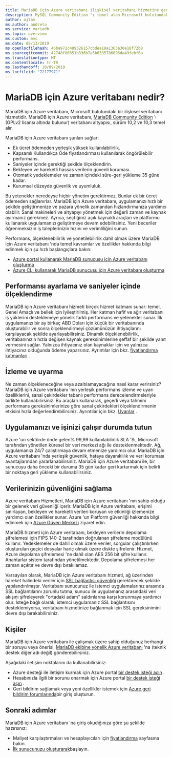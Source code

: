 ```yaml
---
title: MariaDB için Azure veritabanı ilişkisel veritabanı hizmetine genel bakış
description: MySQL Community Edition 'ı temel alan Microsoft bulutundaki bir ilişkisel veritabanı hizmeti olan MariaDB hizmeti için Azure veritabanı hakkında bilgi edinin.
author: ajlam
ms.author: andrela
ms.service: mariadb
ms.topic: overview
ms.custom: mvc
ms.date: 08/13/2019
ms.openlocfilehash: 46ba972c489326157cbdea19a1363a30e18f72b8
ms.sourcegitcommit: 42748f80351b336b7a5b6335786096da49febf6a
ms.translationtype: MT
ms.contentlocale: tr-TR
ms.lasthandoff: 10/09/2019
ms.locfileid: "72177971"
---
```

# <a name="what-is-azure-database-for-mariadb"></a>MariaDB için Azure veritabanı nedir?

MariaDB için Azure veritabanı, Microsoft bulutundaki bir ilişkisel veritabanı hizmetidir. MariaDB için Azure veritabanı, [MariaDB Community Edition](https://mariadb.org/download/) 'ı (GPLv2 lisansı altında bulunur) veritabanı altyapısı, sürüm 10,2 ve 10,3 temel alır.

MariaDB için Azure veritabanı şunları sağlar:

- Ek ücret ödemeden yerleşik yüksek kullanılabilirlik.
- Kapsamlı Kullandıkça Öde fiyatlandırması kullanılarak öngörülebilir performans.
- Saniyeler içinde gerektiği şekilde ölçeklendirin.
- Bekleyen ve hareketli hassas verilerin güvenli koruması.
- Otomatik yedeklemeler ve zaman içindeki süre-geri yükleme 35 güne kadar.
- Kurumsal düzeyde güvenlik ve uyumluluk.

Bu yetenekler neredeyse hiçbir yönetim gerektirmez. Bunlar ek bir ücret ödemeden sağlanırlar. MariaDB için Azure veritabanı, uygulamanızı hızlı bir şekilde geliştirmenize ve pazara yönelik zamandan hızlandırmanıza yardımcı olabilir. Sanal makineleri ve altyapıyı yönetmek için değerli zaman ve kaynak ayırmanız gerekmez. Ayrıca, seçtiğiniz açık kaynaklı araçları ve platformu kullanarak uygulamanızı geliştirmeye devam edebilirsiniz. Yeni beceriler öğrenmeksizin iş taleplerinizin hızını ve verimliliğini sunun.

Performans, ölçeklenebilirlik ve yönetilebilirlik dahil olmak üzere MariaDB için Azure veritabanı 'nda temel kavramlar ve özellikler hakkında bilgi edinmek için şu hızlı başlangıçlara bakın:

- [Azure portal kullanarak MariaDB sunucusu için Azure veritabanı oluşturma](quickstart-create-mariadb-server-database-using-azure-portal.md)
- [Azure CLı kullanarak MariaDB sunucusu için Azure veritabanı oluşturma](quickstart-create-mariadb-server-database-using-azure-cli.md)

<!--
For a set of Azure CLI samples, see:
- [Azure CLI samples for Azure Database for MariaDB](sample-scripts-azure-cli.md) 
-->

## <a name="adjust-performance-and-scale-within-seconds"></a>Performansı ayarlama ve saniyeler içinde ölçeklendirme

MariaDB için Azure veritabanı hizmeti birçok hizmet katmanı sunar: temel, Genel Amaçlı ve bellek için Iyileştirilmiş. Her katman hafif ve ağır veritabanı iş yüklerini desteklemeye yönelik farklı performans ve yetenekler sunar. İlk uygulamanızı bir ay birkaç ABD Doları için küçük bir veritabanında oluşturabilir ve sonra ölçeklendirmeyi çözümünüzün ihtiyaçlarını karşılayacak şekilde ayarlayabilirsiniz. Dinamik ölçeklenebilirlik, veritabanınızın hızla değişen kaynak gereksinimlerine şeffaf bir şekilde yanıt vermesini sağlar. Yalnızca ihtiyacınız olan kaynaklar için ve yalnızca ihtiyacınız olduğunda ödeme yaparsınız. Ayrıntılar için bkz. [fiyatlandırma katmanları](concepts-pricing-tiers.md) .

## <a name="monitoring-and-alerting"></a>İzleme ve uyarma

Ne zaman ölçekleneceğine veya azaltılamayacağına nasıl karar verirsiniz? MariaDB için Azure veritabanı 'nın yerleşik performans izleme ve uyarı özelliklerini, sanal çekirdekler tabanlı performans derecelendirmeleriyle birlikte kullanabilirsiniz. Bu araçları kullanarak, geçerli veya tahmini performans gereksinimlerinize göre sanal çekirdekleri ölçeklendirmenin etkisini hızla değerlendirebilirsiniz. Ayrıntılar için bkz. [Uyarılar](howto-alert-metric.md) .

## <a name="keep-your-app-and-business-running"></a>Uygulamanızı ve işinizi çalışır durumda tutun

Azure 'un sektörde önde gelen% 99,99 kullanılabilirlik SLA 'Sı, Microsoft tarafından yönetilen küresel bir veri merkezi ağı ile desteklenmektedir. Ağ, uygulamanızı 24/7 çalıştırmaya devam etmenize yardımcı olur. MariaDB için Azure veritabanı 'nda yerleşik güvenlik, hataya dayanıklılık ve veri koruması avantajlarından yararlanabilirsiniz. MariaDB için Azure veritabanı ile, bir sunucuyu daha önceki bir duruma 35 gün kadar geri kurtarmak için belirli bir noktaya geri yükleme kullanabilirsiniz.

## <a name="secure-your-data"></a>Verilerinizin güvenliğini sağlama

Azure veritabanı Hizmetleri, MariaDB için Azure veritabanı 'nın sahip olduğu bir gelenek veri güvenliği içerir. MariaDB için Azure veritabanı, erişimi sınırlayan, bekleyen ve hareketli verileri koruyan ve etkinliği izlemenize yardımcı olan özellikler sunar. Azure 'un Platform güvenliği hakkında bilgi edinmek için [Azure Güven Merkezi](https://www.microsoft.com/en-us/trustcenter/security) ziyaret edin.

MariaDB hizmeti için Azure veritabanı, bekleyen verilerin depolama şifrelemesi için FIPS 140-2 tarafından doğrulanan şifreleme modülünü kullanır. Yedeklemeler de dahil olmak üzere veriler, sorgular çalıştırılırken oluşturulan geçici dosyalar hariç olmak üzere diskte şifrelenir. Hizmet, Azure depolama şifrelemesi 'ne dahil olan AES 256 bit şifre kullanır. Anahtarlar sistem tarafından yönetilmektedir. Depolama şifrelemesi her zaman açıktır ve devre dışı bırakılamaz.

Varsayılan olarak, MariaDB için Azure veritabanı hizmeti, ağ üzerinden hareket halindeki veriler için [SSL bağlantısı güvenliği](./concepts-ssl-connection-security.md) gerektirecek şekilde yapılandırılmıştır. Veritabanı sunucunuz ile istemci uygulamalarınız arasında SSL bağlantılarını zorunlu tutma, sunucu ile uygulamanız arasındaki veri akışını şifreleyerek "ortadaki adam" saldırılarına karşı korunmaya yardımcı olur. İsteğe bağlı olarak, istemci uygulamanız SSL bağlantısını desteklemiyorsa, veritabanı hizmetinize bağlanmak için SSL gereksinimini devre dışı bırakabilirsiniz.

## <a name="contacts"></a>Kişiler

MariaDB için Azure veritabanı ile çalışmak üzere sahip olduğunuz herhangi bir soruyu veya önerisi, [MariaDB ekibine yönelik Azure veritabanı](mailto:AskAzureDBforMariaDB@service.microsoft.com) 'na (teknik destek diğer adı değil) gönderebilirsiniz.

Aşağıdaki iletişim noktalarını da kullanabilirsiniz:
- Azure desteği ile iletişim kurmak için Azure portal [bir destek isteği açın](https://portal.azure.com/?#blade/Microsoft_Azure_Support/HelpAndSupportBlade) .
- Hesabınızla ilgili bir sorunu onarmak için Azure portal [bir destek isteği açın](https://portal.azure.com/#blade/Microsoft_Azure_Support/HelpAndSupportBlade/newsupportrequest) .
- Geri bildirim sağlamak veya yeni özellikler istemek için [Azure geri bildirim forumlarında](https://feedback.azure.com/forums/915439-azure-database-for-mariadb)bir giriş oluşturun.

## <a name="next-steps"></a>Sonraki adımlar

MariaDB için Azure veritabanı 'na giriş okudığınıza göre şu şekilde hazırsınız:
- Maliyet karşılaştırmaları ve hesaplayıcıları için [fiyatlandırma](https://azure.microsoft.com/pricing/details/mariadb/) sayfasına bakın. 
- [İlk sunucunuzu oluşturarak](quickstart-create-mariadb-server-database-using-azure-portal.md)başlayın.

<!--- - Build your first app using your preferred language: [Python](./connect-python.md) | [Node.JS](./connect-nodejs.md) | [Java](./connect-java.md) | [Ruby](./connect-ruby.md) | [PHP](./connect-php.md) | [.NET (C#)](./connect-csharp.md) | [Go](./connect-go.md) --->
